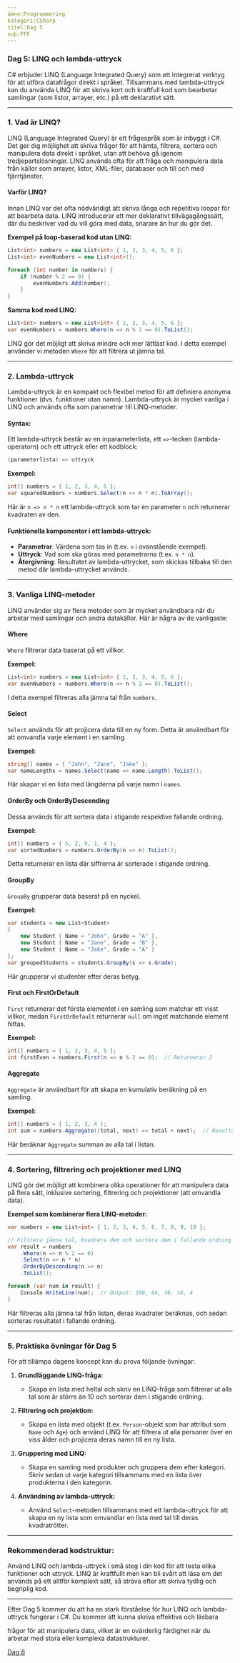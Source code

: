 ```yaml
---
ämne:Programmering
kategori:CSharp
titel:Dag 5
sub:FFF
---
```

### Dag 5: LINQ och lambda-uttryck

C# erbjuder LINQ (Language Integrated Query) som ett integrerat verktyg för att utföra datafrågor direkt i språket. Tillsammans med lambda-uttryck kan du använda LINQ för att skriva kort och kraftfull kod som bearbetar samlingar (som listor, arrayer, etc.) på ett deklarativt sätt.

---

### 1. **Vad är LINQ?**

LINQ (Language Integrated Query) är ett frågespråk som är inbyggt i C#. Det ger dig möjlighet att skriva frågor för att hämta, filtrera, sortera och manipulera data direkt i språket, utan att behöva gå igenom tredjepartslösningar. LINQ används ofta för att fråga och manipulera data från källor som arrayer, listor, XML-filer, databaser och till och med fjärrtjänster.

#### **Varför LINQ?**
Innan LINQ var det ofta nödvändigt att skriva långa och repetitiva loopar för att bearbeta data. LINQ introducerar ett mer deklarativt tillvägagångssätt, där du beskriver vad du vill göra med data, snarare än hur du gör det.

**Exempel på loop-baserad kod utan LINQ:**
```csharp
List<int> numbers = new List<int> { 1, 2, 3, 4, 5, 6 };
List<int> evenNumbers = new List<int>();

foreach (int number in numbers) {
    if (number % 2 == 0) {
        evenNumbers.Add(number);
    }
}
```

**Samma kod med LINQ:**
```csharp
List<int> numbers = new List<int> { 1, 2, 3, 4, 5, 6 };
var evenNumbers = numbers.Where(n => n % 2 == 0).ToList();
```

LINQ gör det möjligt att skriva mindre och mer lättläst kod. I detta exempel använder vi metoden `Where` för att filtrera ut jämna tal.

---

### 2. **Lambda-uttryck**

Lambda-uttryck är en kompakt och flexibel metod för att definiera anonyma funktioner (dvs. funktioner utan namn). Lambda-uttryck är mycket vanliga i LINQ och används ofta som parametrar till LINQ-metoder.

#### **Syntax:**
Ett lambda-uttryck består av en inparameterlista, ett `=>`-tecken (lambda-operatorn) och ett uttryck eller ett kodblock:
```csharp
(parameterlista) => uttryck
```

**Exempel:**
```csharp
int[] numbers = { 1, 2, 3, 4, 5 };
var squaredNumbers = numbers.Select(n => n * n).ToArray();
```

Här är `n => n * n` ett lambda-uttryck som tar en parameter `n` och returnerar kvadraten av den.

#### **Funktionella komponenter i ett lambda-uttryck:**
- **Parametrar**: Värdena som tas in (t.ex. `n` i ovanstående exempel).
- **Uttryck**: Vad som ska göras med parametrarna (t.ex. `n * n`).
- **Återgivning**: Resultatet av lambda-uttrycket, som skickas tillbaka till den metod där lambda-uttrycket används.

---

### 3. **Vanliga LINQ-metoder**

LINQ använder sig av flera metoder som är mycket användbara när du arbetar med samlingar och andra datakällor. Här är några av de vanligaste:

#### **Where**
`Where` filtrerar data baserat på ett villkor.

**Exempel:**
```csharp
List<int> numbers = new List<int> { 1, 2, 3, 4, 5, 6 };
var evenNumbers = numbers.Where(n => n % 2 == 0).ToList();
```
I detta exempel filtreras alla jämna tal från `numbers`.

#### **Select**
`Select` används för att projicera data till en ny form. Detta är användbart för att omvandla varje element i en samling.

**Exempel:**
```csharp
string[] names = { "John", "Jane", "Jake" };
var nameLengths = names.Select(name => name.Length).ToList();
```
Här skapar vi en lista med längderna på varje namn i `names`.

#### **OrderBy** och **OrderByDescending**
Dessa används för att sortera data i stigande respektive fallande ordning.

**Exempel:**
```csharp
int[] numbers = { 5, 2, 9, 1, 4 };
var sortedNumbers = numbers.OrderBy(n => n).ToList();
```
Detta returnerar en lista där siffrorna är sorterade i stigande ordning.

#### **GroupBy**
`GroupBy` grupperar data baserat på en nyckel.

**Exempel:**
```csharp
var students = new List<Student>
{
    new Student { Name = "John", Grade = "A" },
    new Student { Name = "Jane", Grade = "B" },
    new Student { Name = "Jake", Grade = "A" }
};
var groupedStudents = students.GroupBy(s => s.Grade);
```
Här grupperar vi studenter efter deras betyg.

#### **First** och **FirstOrDefault**
`First` returnerar det första elementet i en samling som matchar ett visst villkor, medan `FirstOrDefault` returnerar `null` om inget matchande element hittas.

**Exempel:**
```csharp
int[] numbers = { 1, 2, 3, 4, 5 };
int firstEven = numbers.First(n => n % 2 == 0);  // Returnerar 2
```

#### **Aggregate**
`Aggregate` är användbart för att skapa en kumulativ beräkning på en samling.

**Exempel:**
```csharp
int[] numbers = { 1, 2, 3, 4 };
int sum = numbers.Aggregate((total, next) => total + next);  // Resultat: 10
```
Här beräknar `Aggregate` summan av alla tal i listan.

---

### 4. **Sortering, filtrering och projektioner med LINQ**

LINQ gör det möjligt att kombinera olika operationer för att manipulera data på flera sätt, inklusive sortering, filtrering och projektioner (att omvandla data).

**Exempel som kombinerar flera LINQ-metoder:**
```csharp
var numbers = new List<int> { 1, 2, 3, 4, 5, 6, 7, 8, 9, 10 };

// Filtrera jämna tal, kvadrera dem och sortera dem i fallande ordning
var result = numbers
    .Where(n => n % 2 == 0)
    .Select(n => n * n)
    .OrderByDescending(n => n)
    .ToList();

foreach (var num in result) {
    Console.WriteLine(num);  // Output: 100, 64, 36, 16, 4
}
```
Här filtreras alla jämna tal från listan, deras kvadrater beräknas, och sedan sorteras resultatet i fallande ordning.

---

### 5. **Praktiska övningar för Dag 5**

För att tillämpa dagens koncept kan du prova följande övningar:

1. **Grundläggande LINQ-fråga:**
   - Skapa en lista med heltal och skriv en LINQ-fråga som filtrerar ut alla tal som är större än 10 och sorterar dem i stigande ordning.

2. **Filtrering och projektion:**
   - Skapa en lista med objekt (t.ex. `Person`-objekt som har attribut som `Name` och `Age`) och använd LINQ för att filtrera ut alla personer över en viss ålder och projicera deras namn till en ny lista.

3. **Gruppering med LINQ:**
   - Skapa en samling med produkter och gruppera dem efter kategori. Skriv sedan ut varje kategori tillsammans med en lista över produkterna i den kategorin.

4. **Användning av lambda-uttryck:**
   - Använd `Select`-metoden tillsammans med ett lambda-uttryck för att skapa en ny lista som omvandlar en lista med tal till deras kvadratrötter.

---

### Rekommenderad kodstruktur:

Använd LINQ och lambda-uttryck i små steg i din kod för att testa olika funktioner och uttryck. LINQ är kraftfullt men kan bli svårt att läsa om det används på ett alltför komplext sätt, så sträva efter att skriva tydlig och begriplig kod.

---

Efter Dag 5 kommer du att ha en stark förståelse för hur LINQ och lambda-uttryck fungerar i C#. Du kommer att kunna skriva effektiva och läsbara

 frågor för att manipulera data, vilket är en ovärderlig färdighet när du arbetar med stora eller komplexa datastrukturer.
 
[Dag 6](csharp6.md)